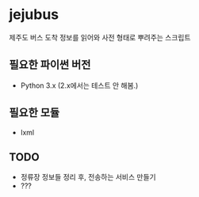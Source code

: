 jejubus
====================

제주도 버스 도착 정보를 읽어와 사전 형태로 뿌려주는 스크립트

필요한 파이썬 버전
--------------------

- Python 3.x (2.x에서는 테스트 안 해봄.)

필요한 모듈
--------------------

- lxml


TODO
----

- 정류장 정보들 정리 후, 전송하는 서비스 만들기
- ???